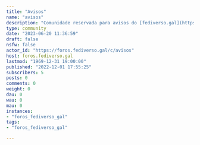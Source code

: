 ```yaml
---
title: "Avisos" 
name: "avisos"
description: "Comunidade reservada para avisos do [fediverso.gal](https://foros.fediverso.gal)"
type: community
date: "2023-06-20 11:36:59"
draft: false
nsfw: false
actor_id: "https://foros.fediverso.gal/c/avisos"
host: foros.fediverso.gal
lastmod: "1969-12-31 19:00:00"
published: "2022-12-01 17:55:25"
subscribers: 5
posts: 0
comments: 0
weight: 0
dau: 0
wau: 0
mau: 0
instances:
- "foros_fediverso_gal"
tags: 
- "foros_fediverso_gal"

---
```

